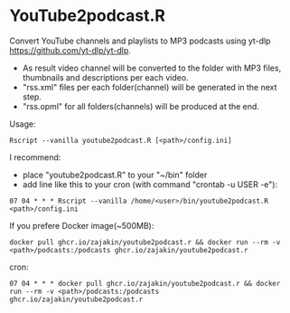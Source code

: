 # YouTube2podcast.R
Convert YouTube channels and playlists to MP3 podcasts using yt-dlp https://github.com/yt-dlp/yt-dlp.
 *	As result video channel will be converted to the folder with MP3 files, thumbnails and descriptions per each video.
 * "rss.xml" files per each folder(channel) will be generated in the next step.
 * "rss.opml" for all folders(channels) will be produced at the end.

Usage:
```shell
Rscript --vanilla youtube2podcast.R [<path>/config.ini]
```

I recommend:
 * place "youtube2podcast.R" to your "~/bin" folder
 * add line like this to your cron (with command "crontab -u USER -e"):
```cron
07 04 * * * Rscript --vanilla /home/<user>/bin/youtube2podcast.R <path>/config.ini
```

If you prefere Docker image(~500MB):
```
docker pull ghcr.io/zajakin/youtube2podcast.r && docker run --rm -v <path>/podcasts:/podcasts ghcr.io/zajakin/youtube2podcast.r
```
cron:
```cron
07 04 * * * docker pull ghcr.io/zajakin/youtube2podcast.r && docker run --rm -v <path>/podcasts:/podcasts ghcr.io/zajakin/youtube2podcast.r
```
